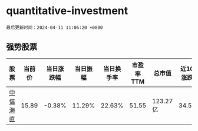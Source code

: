 # quantitative-investment

`最后更新时间：2024-04-11 11:06:20 +0800`

## 强势股票

|股票|当前价|当日涨跌幅|当日振幅|当日换手率|市盈率TTM|总市值|近10日涨跌幅|
|----|----|----|----|----|----|----|----|
|[中信海直](https://xueqiu.com/S/SZ000099)|15.89|-0.38%|11.29%|22.63%|51.55|123.27亿|34.55%|
